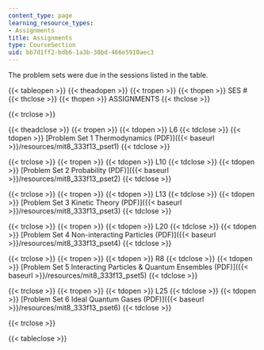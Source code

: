 ```yaml
---
content_type: page
learning_resource_types:
- Assignments
title: Assignments
type: CourseSection
uid: bb7d1ff2-bdb6-1a3b-30bd-466e5910aec3
---
```


The problem sets were due in the sessions listed in the table.

{{< tableopen >}}
{{< theadopen >}}
{{< tropen >}}
{{< thopen >}}
SES #
{{< thclose >}}
{{< thopen >}}
ASSIGNMENTS
{{< thclose >}}

{{< trclose >}}

{{< theadclose >}}
{{< tropen >}}
{{< tdopen >}}
L6
{{< tdclose >}}
{{< tdopen >}}
[Problem Set 1 Thermodynamics (PDF)]({{< baseurl >}}/resources/mit8_333f13_pset1)
{{< tdclose >}}

{{< trclose >}}
{{< tropen >}}
{{< tdopen >}}
L10
{{< tdclose >}}
{{< tdopen >}}
[Problem Set 2 Probability (PDF)]({{< baseurl >}}/resources/mit8_333f13_pset2)
{{< tdclose >}}

{{< trclose >}}
{{< tropen >}}
{{< tdopen >}}
L13
{{< tdclose >}}
{{< tdopen >}}
[Problem Set 3 Kinetic Theory (PDF)]({{< baseurl >}}/resources/mit8_333f13_pset3)
{{< tdclose >}}

{{< trclose >}}
{{< tropen >}}
{{< tdopen >}}
L20
{{< tdclose >}}
{{< tdopen >}}
[Problem Set 4 Non-interacting Particles (PDF)]({{< baseurl >}}/resources/mit8_333f13_pset4)
{{< tdclose >}}

{{< trclose >}}
{{< tropen >}}
{{< tdopen >}}
R8
{{< tdclose >}}
{{< tdopen >}}
[Problem Set 5 Interacting Particles & Quantum Ensembles (PDF)]({{< baseurl >}}/resources/mit8_333f13_pset5)
{{< tdclose >}}

{{< trclose >}}
{{< tropen >}}
{{< tdopen >}}
L25
{{< tdclose >}}
{{< tdopen >}}
[Problem Set 6 Ideal Quantum Gases (PDF)]({{< baseurl >}}/resources/mit8_333f13_pset6)
{{< tdclose >}}

{{< trclose >}}

{{< tableclose >}}